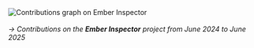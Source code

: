 <!-- .slide: data-header=" > The Ember Initiative > More contributions" -->

<!-- TODO: adjust the graphs for the presentation in September -->
<div class="fragment fade-up">
  <div>
    <img alt="Contributions graph on Ember Inspector" src="/graph-ember-inspector.png">
  </div>
  <br />
  <div class="note">
    <em>→ Contributions on the <b>Ember Inspector</b> project from June 2024 to June 2025<em>
  </div>
</div>
